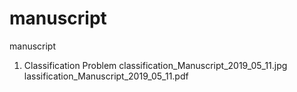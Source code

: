 # manuscript
manuscript

1. Classification Problem
classification_Manuscript_2019_05_11.jpg
lassification_Manuscript_2019_05_11.pdf
